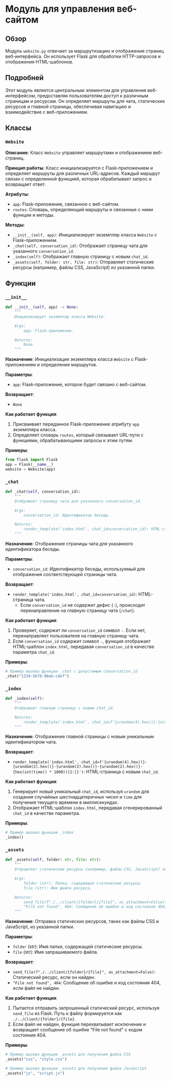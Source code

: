 # Модуль для управления веб-сайтом

## Обзор

Модуль `website.py` отвечает за маршрутизацию и отображение страниц веб-интерфейса. Он использует Flask для обработки HTTP-запросов и отображения HTML-шаблонов.

## Подробней

Этот модуль является центральным элементом для управления веб-интерфейсом, предоставляя пользователям доступ к различным страницам и ресурсам. Он определяет маршруты для чата, статических ресурсов и главной страницы, обеспечивая навигацию и взаимодействие с веб-приложением.

## Классы

### `Website`

**Описание**: Класс `Website` управляет маршрутами и отображением веб-страниц.

**Принцип работы**:
Класс инициализируется с Flask-приложением и определяет маршруты для различных URL-адресов. Каждый маршрут связан с определенной функцией, которая обрабатывает запрос и возвращает ответ.

**Атрибуты**:
- `app`: Flask-приложение, связанное с веб-сайтом.
- `routes`: Словарь, определяющий маршруты и связанные с ними функции и методы.

**Методы**:
- `__init__(self, app)`: Инициализирует экземпляр класса `Website` с Flask-приложением.
- `_chat(self, conversation_id)`: Отображает страницу чата для указанного `conversation_id`.
- `_index(self)`: Отображает главную страницу с новым `chat_id`.
- `_assets(self, folder: str, file: str)`: Отправляет статические ресурсы (например, файлы CSS, JavaScript) из указанной папки.

## Функции

### `__init__`

```python
def __init__(self, app) -> None:
    """
    Инициализирует экземпляр класса Website.

    Args:
        app: Flask-приложение.

    Returns:
        None
    """
```

**Назначение**: Инициализация экземпляра класса `Website` с Flask-приложением и определение маршрутов.

**Параметры**:
- `app`: Flask-приложение, которое будет связано с веб-сайтом.

**Возвращает**:
- `None`

**Как работает функция**:
1. Присваивает переданное Flask-приложение атрибуту `app` экземпляра класса.
2. Определяет словарь `routes`, который связывает URL-пути с функциями, обрабатывающими запросы к этим путям.

**Примеры**:
```python
from flask import Flask
app = Flask(__name__)
website = Website(app)
```

### `_chat`

```python
def _chat(self, conversation_id):
    """
    Отображает страницу чата для указанного conversation_id.

    Args:
        conversation_id: Идентификатор беседы.

    Returns:
        render_template('index.html', chat_id=conversation_id): HTML-страница чата.
    """
```

**Назначение**: Отображение страницы чата для указанного идентификатора беседы.

**Параметры**:
- `conversation_id`: Идентификатор беседы, используемый для отображения соответствующей страницы чата.

**Возвращает**:
- `render_template('index.html', chat_id=conversation_id)`: HTML-страница чата.
    - Если `conversation_id` не содержит дефис (`-`), происходит перенаправление на главную страницу чата (`/chat`).

**Как работает функция**:
1. Проверяет, содержит ли `conversation_id` символ `-`. Если нет, перенаправляет пользователя на главную страницу чата.
2. Если `conversation_id` содержит символ `-`, функция отображает HTML-шаблон `index.html`, передавая `conversation_id` в качестве параметра `chat_id`.

**Примеры**:
```python
# Пример вызова функции _chat с допустимым conversation_id
_chat("1234-5678-90ab-cdef")
```

### `_index`

```python
def _index(self):
    """
    Отображает главную страницу с новым chat_id.

    Returns:
        render_template('index.html', chat_id=f'{urandom(4).hex()}-{urandom(2).hex()}-{urandom(2).hex()}-{urandom(2).hex()}-{hex(int(time() * 1000))[2:]}'): HTML-страница с новым chat_id.
    """
```

**Назначение**: Отображение главной страницы с новым уникальным идентификатором чата.

**Возвращает**:
- `render_template('index.html', chat_id=f'{urandom(4).hex()}-{urandom(2).hex()}-{urandom(2).hex()}-{urandom(2).hex()}-{hex(int(time() * 1000))[2:]}')`: HTML-страница с новым `chat_id`.

**Как работает функция**:
1. Генерирует новый уникальный `chat_id`, используя `urandom` для создания случайных шестнадцатеричных чисел и `time` для получения текущего времени в миллисекундах.
2. Отображает HTML-шаблон `index.html`, передавая сгенерированный `chat_id` в качестве параметра.

**Примеры**:
```python
# Пример вызова функции _index
_index()
```

### `_assets`

```python
def _assets(self, folder: str, file: str):
    """
    Отправляет статические ресурсы (например, файлы CSS, JavaScript) из указанной папки.

    Args:
        folder (str): Папка, содержащая статические ресурсы.
        file (str): Имя файла ресурса.

    Returns:
        send_file(f"./../client/{folder}/{file}", as_attachment=False): Статический ресурс, если найден.
        "File not found", 404: Сообщение об ошибке и код состояния 404, если файл не найден.
    """
```

**Назначение**: Отправка статических ресурсов, таких как файлы CSS и JavaScript, из указанной папки.

**Параметры**:
- `folder` (str): Имя папки, содержащей статические ресурсы.
- `file` (str): Имя запрашиваемого файла.

**Возвращает**:
- `send_file(f"./../client/{folder}/{file}", as_attachment=False)`: Статический ресурс, если он найден.
- `"File not found", 404`: Сообщение об ошибке и код состояния 404, если файл не найден.

**Как работает функция**:
1. Пытается отправить запрошенный статический ресурс, используя `send_file` из Flask. Путь к файлу формируется как `./../client/{folder}/{file}`.
2. Если файл не найден, функция перехватывает исключение и возвращает сообщение об ошибке "File not found" с кодом состояния 404.

**Примеры**:
```python
# Пример вызова функции _assets для получения файла CSS
_assets("css", "style.css")

# Пример вызова функции _assets для получения файла JavaScript
_assets("js", "script.js")
```